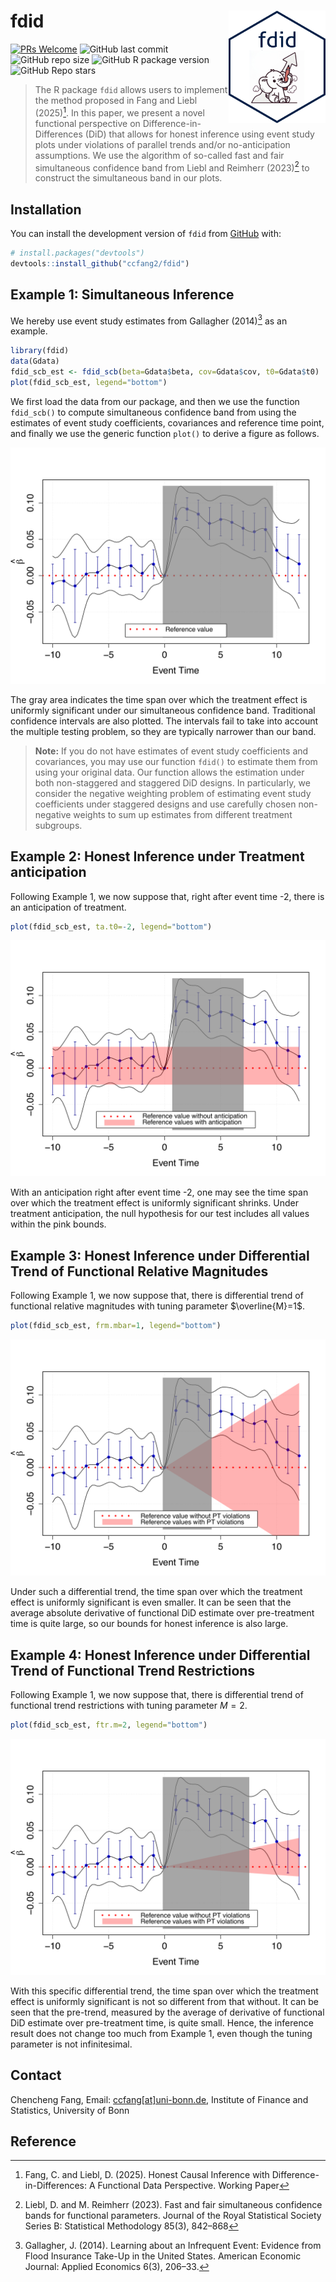 # fdid <img src="man/figures/fdid_badge.png" align="right" alt="" width="155" />

[![PRs Welcome](https://img.shields.io/badge/PRs-welcome-brightgreen.svg?style=flat-square)](https://makeapullrequest.com)
![GitHub last commit](https://img.shields.io/github/last-commit/ccfang2/fdid?logo=GitHub)
![GitHub repo size](https://img.shields.io/github/repo-size/ccfang2/fdid?logo=GitHub)
![GitHub R package version](https://img.shields.io/github/r-package/v/ccfang2/fdid?logo=R)
![GitHub Repo stars](https://img.shields.io/github/stars/ccfang2/fdid?style=social)


> The R package `fdid` allows users to implement the method proposed in Fang and Liebl (2025)[^1]. In this paper, we present a novel functional perspective on Difference-in-Differences (DiD) that allows for honest inference using event study plots under violations of parallel trends and/or no-anticipation assumptions. We use the algorithm of so-called fast and fair simultaneous confidence band from Liebl and Reimherr (2023)[^2] to construct the simultaneous band in our plots.

## Installation

You can install the development version of `fdid` from [GitHub](https://github.com/) with:
      
``` r
# install.packages("devtools")
devtools::install_github("ccfang2/fdid")
```

## Example 1: Simultaneous Inference

We hereby use event study estimates from Gallagher (2014)[^3] as an example. 

``` r
library(fdid)
data(Gdata)
fdid_scb_est <- fdid_scb(beta=Gdata$beta, cov=Gdata$cov, t0=Gdata$t0)
plot(fdid_scb_est, legend="bottom")
```

We first load the data from our package, and then we use the function `fdid_scb()` to compute simultaneous confidence band from using the estimates of event study coefficients, covariances and reference time point, and finally we use the generic function `plot()` to derive a figure as follows.

![Example 1](man/figures/plot_scb.png)

The gray area indicates the time span over which the treatment effect is uniformly significant under our simultaneous confidence band. Traditional confidence intervals are also plotted. The intervals fail to take into account the multiple testing problem, so they are typically narrower than our band. 

> **Note:** If you do not have estimates of event study coefficients and covariances, you may use our function `fdid()` to estimate them from using your original data. Our function allows the estimation under both non-staggered and staggered DiD designs. In particularly, we consider the negative weighting problem of estimating event study coefficients under staggered designs and use carefully chosen non-negative weights to sum up estimates from different treatment subgroups.

## Example 2: Honest Inference under Treatment anticipation

Following Example 1, we now suppose that, right after event time -2, there is an anticipation of treatment.

``` r
plot(fdid_scb_est, ta.t0=-2, legend="bottom")
```

![Example 2](man/figures/plot_scb_ta.png)

With an anticipation right after event time -2, one may see the time span over which the treatment effect is uniformly significant shrinks. Under treatment anticipation, the null hypothesis for our test includes all values within the pink bounds.

## Example 3: Honest Inference under Differential Trend of Functional Relative Magnitudes

Following Example 1, we now suppose that, there is differential trend of functional relative magnitudes with tuning parameter $\overline{M}=1$.

``` r
plot(fdid_scb_est, frm.mbar=1, legend="bottom")
```

![Example 3](man/figures/plot_scb_frm.png)

Under such a differential trend, the time span over which the treatment effect is uniformly significant is even smaller. It can be seen that the average absolute derivative of functional DiD estimate over pre-treatment time is quite large, so our bounds for honest inference is also large.

## Example 4: Honest Inference under Differential Trend of Functional Trend Restrictions

Following Example 1, we now suppose that, there is differential trend of functional trend restrictions with tuning parameter $M=2$.

``` r
plot(fdid_scb_est, ftr.m=2, legend="bottom")
```

![Example 4](man/figures/plot_scb_ftr.png)

With this specific differential trend, the time span over which the treatment effect is uniformly significant is not so different from that without. It can be seen that the pre-trend, measured by the average of derivative of functional DiD estimate over pre-treatment time, is quite small. Hence, the inference result does not change too much from Example 1, even though the tuning parameter is not infinitesimal.

## Contact
Chencheng Fang, Email: [ccfang[at]uni-bonn.de](mailto:ccfang@uni-bonn.de),
Institute of Finance and Statistics, University of Bonn

## Reference
[^1]: Fang, C. and Liebl, D. (2025). Honest Causal Inference with Difference-in-Differences: A Functional Data Perspective. Working Paper
[^2]: Liebl, D. and M. Reimherr (2023). Fast and fair simultaneous confidence bands for functional parameters. Journal of the Royal Statistical Society Series B: Statistical Methodology 85(3), 842–868
[^3]: Gallagher, J. (2014). Learning about an Infrequent Event: Evidence from Flood Insurance Take-Up in the United States. American Economic Journal: Applied Economics 6(3), 206–33.
